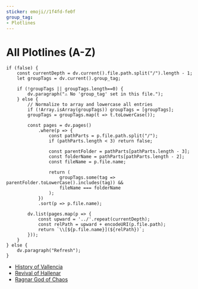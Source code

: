 ```yaml
---
sticker: emoji//1f4fd-fe0f
group_tag:
- Plotlines
---
```


# All Plotlines (A-Z)

````dataviewjs
if (false) {
	const currentDepth = dv.current().file.path.split("/").length - 1;
	let groupTags = dv.current().group_tag;

	if (!groupTags || groupTags.length==0) {
		dv.paragraph("⚠️ No 'group_tag' set in this file.");
	} else {
		// Normalize to array and lowercase all entries
		if (!Array.isArray(groupTags)) groupTags = [groupTags];
		groupTags = groupTags.map(t => t.toLowerCase());

		const pages = dv.pages()
			.where(p => {
				const pathParts = p.file.path.split("/");
				if (pathParts.length < 3) return false;

				const parentFolder = pathParts[pathParts.length - 3];
				const folderName = pathParts[pathParts.length - 2];
				const fileName = p.file.name;

				return (
					groupTags.some(tag => parentFolder.toLowerCase().includes(tag)) &&
					fileName === folderName
				);
			})
			.sort(p => p.file.name);

		dv.list(pages.map(p => {
			const upward = '../'.repeat(currentDepth);
			const relPath = upward + encodeURI(p.file.path);
			return `\\[${p.file.name}](${relPath})`;
		}));
	}
} else {
	dv.paragraph("Refresh");
}
````

* [History of Vallencia](/plotlines/history-of-vallencia/history-of-vallencia)
* [Revival of Hallenar](/plotlines/revival-of-hallenar/revival-of-hallenar)
* [Ragnar God of Chaos](/plotlines/ragnar-god-of-chaos/ragnar-god-of-chaos)
